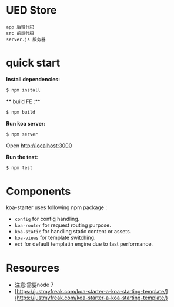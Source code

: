UED Store
===========


    app 后端代码
    src 前端代码
    server.js 服务器

quick start
=============

**Install dependencies:**

```sh
$ npm install
```

** build FE :**

```sh
$ npm build
```

**Run koa server:**

```sh
$ npm server
```
 
Open [http://localhost:3000](http://localhost:3000)

**Run the test:**

```sh
$ npm test
```

Components
==========

koa-starter uses following npm package : 

* `config` for config handling.
* `koa-router` for request routing purpose.
* `koa-static` for handling static content or assets.
* `koa-views` for template switching.
* `ect` for default templatin engine due to fast performance.

Resources
=========

* 注意:需要node 7
* [https://justmyfreak.com/koa-starter-a-koa-starting-template/](https://justmyfreak.com/koa-starter-a-koa-starting-template/)
